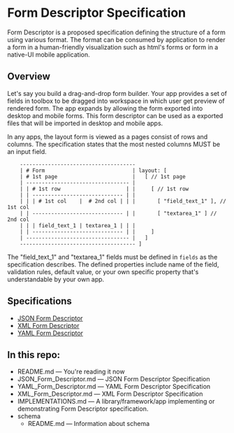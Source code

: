 Form Descriptor Specification
=============================

Form Descriptor is a proposed specification defining the structure of a
form using various format. The format can be consumed by application to
render a form in a human-friendly visualization such as html's forms or
form in a native-UI mobile application.

## Overview

Let's say you build a drag-and-drop form builder. Your app provides a set
of fields in toolbox to be dragged into workspace in which user get
preview of rendered form. The app expands by allowing the form exported
into desktop and mobile forms. This form descriptor can be used as a
exported files that will be imported in desktop and mobile apps.

In any apps, the layout form is viewed as a pages consist of rows and
columns. The specification states that the most nested columns MUST be
an input field.

~~~
    -------------------------------------
    | # Form                            | layout: [
    | # 1st page                        |   [ // 1st page
    | --------------------------------- |
    | | # 1st row                     | |     [ // 1st row
    | | ----------------------------- | |
    | | | # 1st col    |  # 2nd col | | |       [ "field_text_1" ], // 1st col
    | | ----------------------------- | |       [ "textarea_1" ] // 2nd col
    | | | field_text_1 | textarea_1 | | |
    | | ----------------------------- | |     ]
    | --------------------------------- |   ]
    ------------------------------------- ]
~~~

The "field_text_1" and "textarea_1" fields must be defined in `fields`
as the specification describes. The defined properties include name of
the field, validation rules, default value, or your own specific property
that's understandable by your own app.

## Specifications

* [JSON Form Descriptor][1]
* [XML Form Descriptor][2]
* [YAML Form Descriptor][3]

## In this repo:

* README.md &mdash; You're reading it now
* JSON_Form_Descriptor.md &mdash; JSON Form Descriptor Specification
* YAML_Form_Descriptor.md &mdash; YAML Form Descriptor Specification
* XML_Form_Descriptor.md &mdash; XML Form Descriptor Specification
* IMPLEMENTATIONS.md &mdash; A library/framework/app implementing or
  demonstrating Form Descriptor specification.
* schema
  * README.md &mdash; Information about schema

[1]: https://github.com/gedex/form-descriptor-specification/blob/master/JSON_Form_Descriptor.md
[2]: https://github.com/gedex/form-descriptor-specification/blob/master/XML_Form_Descriptor.md
[3]: https://github.com/gedex/form-descriptor-specification/blob/master/YAML_Form_Descriptor.md
